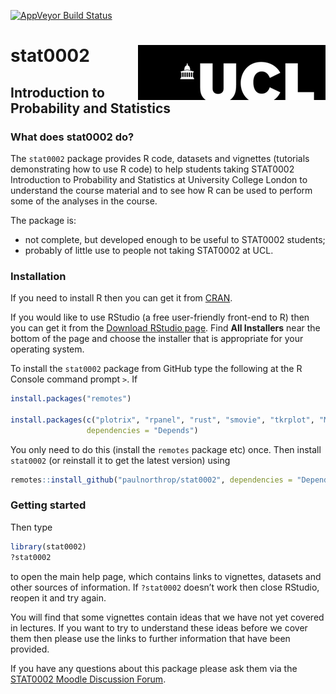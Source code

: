 
<!-- README.md is generated from README.Rmd. Please edit that file -->

[![AppVeyor Build
Status](https://ci.appveyor.com/api/projects/status/github/paulnorthrop/stat0002?branch=master&svg=true)](https://ci.appveyor.com/project/paulnorthrop/stat0002)

# stat0002 <img src="standalone.png" align="right" />

## Introduction to Probability and Statistics

### What does stat0002 do?

The `stat0002` package provides R code, datasets and vignettes
(tutorials demonstrating how to use R code) to help students taking
STAT0002 Introduction to Probability and Statistics at University
College London to understand the course material and to see how R can be
used to perform some of the analyses in the course.

The package is:

  - not complete, but developed enough to be useful to STAT0002
    students;
  - probably of little use to people not taking STAT0002 at UCL.

### Installation

If you need to install R then you can get it from
[CRAN](https://cran.r-project.org/).

If you would like to use RStudio (a free user-friendly front-end to R)
then you can get it from the [Download RStudio
page](https://www.rstudio.com/products/rstudio/download/). Find **All
Installers** near the bottom of the page and choose the installer that
is appropriate for your operating system.

To install the `stat0002` package from GitHub type the following at the
R Console command prompt `>`. If

``` r
install.packages("remotes")

install.packages(c("plotrix", "rpanel", "rust", "smovie", "tkrplot", "MASS", "knitr", "distributions3"), 
                 dependencies = "Depends")
```

You only need to do this (install the `remotes` package etc) once. Then
install `stat0002` (or reinstall it to get the latest version) using

``` r
remotes::install_github("paulnorthrop/stat0002", dependencies = "Depends", build_vignettes = TRUE)
```

### Getting started

Then type

``` r
library(stat0002)
?stat0002
```

to open the main help page, which contains links to vignettes, datasets
and other sources of information. If `?stat0002` doesn’t work then close
RStudio, reopen it and try again.

You will find that some vignettes contain ideas that we have not yet
covered in lectures. If you want to try to understand these ideas before
we cover them then please use the links to further information that have
been provided.

If you have any questions about this package please ask them via the
[STAT0002 Moodle Discussion
Forum](https://moodle.ucl.ac.uk/mod/hsuforum/view.php?id=866683).
